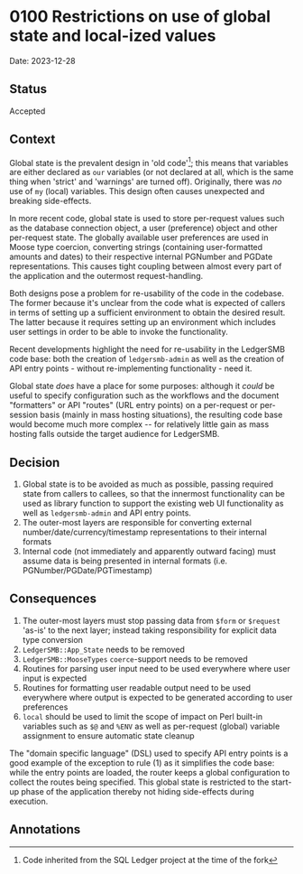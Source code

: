 # 0100 Restrictions on use of global state and local-ized values

Date: 2023-12-28

## Status

Accepted

## Context

Global state is the prevalent design in 'old code'[^1]; this means that
variables are either declared as `our` variables (or not declared at all,
which is the same thing when 'strict' and 'warnings' are turned off).
Originally, there was *no* use of `my` (local) variables.  This design
often causes unexpected and breaking side-effects.

In more recent code, global state is used to store per-request values such
as the database connection object, a user (preference) object and other
per-request state.  The globally available user preferences are used in
Moose type coercion, converting strings (containing user-formatted
amounts and dates) to their respective internal PGNumber and PGDate
representations.  This causes tight coupling between almost every part
of the application and the outermost request-handling.

Both designs pose a problem for re-usability of the code in the codebase.
The former because it's unclear from the code what is expected of callers
in terms of setting up a sufficient environment to obtain the desired
result.  The latter because it requires setting up an environment which
includes user settings in order to be able to invoke the functionality.

Recent developments highlight the need for re-usability in the LedgerSMB
code base: both the creation of `ledgersmb-admin` as well as the creation
of API entry points - without re-implementing functionality - need it.

Global state *does* have a place for some purposes: although it *could* be
useful to specify configuration such as the workflows and the document
"formatters" or API "routes" (URL entry points) on a per-request or
per-session basis (mainly in mass hosting situations), the resulting code
base would become much more complex -- for relatively little gain as mass
hosting falls outside the target audience for LedgerSMB.

[^1]: Code inherited from the SQL Ledger project at the time of the fork

## Decision

 1. Global state is to be avoided as much as possible, passing required
    state from callers to callees, so that the innermost functionality
    can be used as library function to support the existing web UI
    functionality as well as `ledgersmb-admin` and API entry points.
 2. The outer-most layers are responsible for converting external
    number/date/currency/timestamp representations to their internal
    formats
 3. Internal code (not immediately and apparently outward facing) must
    assume data is being presented in internal formats (i.e.
    PGNumber/PGDate/PGTimestamp)

## Consequences

 1. The outer-most layers must stop passing data from `$form` or `$request`
    'as-is' to the next layer; instead taking responsibility for explicit
    data type conversion
 2. `LedgerSMB::App_State` needs to be removed
 3. `LedgerSMB::MooseTypes` `coerce`-support needs to be removed
 4. Routines for parsing user input need to be used everywhere where user
    input is expected
 5. Routines for formatting user readable output need to be used everywhere
    where output is expected to be generated according to user preferences
 6. `local` should be used to limit the scope of impact on Perl built-in
    variables such as `$@` and `%ENV` as well as per-request (global)
    variable assignment to ensure automatic state cleanup

The "domain specific language" (DSL) used to specify API entry points is a
good example of the exception to rule (1) as it simplifies the code base:
while the entry points are loaded, the router keeps a global configuration
to collect the routes being specified.  This global state is restricted to
the start-up phase of the application thereby not hiding side-effects during
execution.

## Annotations

